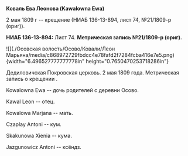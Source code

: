 **Коваль Ева Леонова (Kawalowna Ewa)**

2 мая 1809 г -- крещение (НИАБ 136-13-894, лист 74, №21/1809-р (ориг)).

**НИАБ 136-13-894:** Лист 74. **Метрическая запись №21/1809-р (ориг).**

![](./Осовская волость/Осово/Ковали/Леон Марьяна/media/c868972729fbdcc4e78fafd2f7284fcba416e7e5.png){width="6.496527777777778in"
height="0.7650470253718286in"}

Дедиловичская Покровская церковь. 2 мая 1809 года. Метрическая запись о
крещении .

Kowalowna Ewa -- дочь родителей с деревни Осовo.

Kawal Leon -- отец.

Kowalowa Marjana -- мать.

Czaplay Antoni -- кум.

Skakunowa Xienia -- кума.

Jazgunowicz Antoni -- ксёндз.
